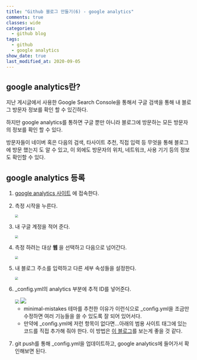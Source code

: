 ```yaml
---
title: "Github 블로그 만들기(6) - google analytics"
comments: true
classes: wide
categories:
  - github blog
tags:
  - github
  - google analytics
show_date: true
last_modified_at: 2020-09-05
---
```


## google analytics란?

지난 게시글에서 사용한 Google Search Console을 통해서 구글 검색을 통해 내 블로그 방문자 정보를 확인 할 수 있긴하다.

하지만 google analytics를 통하면 구글 뿐만 아니라 블로그에 방문하는 모든 방문자의 정보를 확인 할 수 있다.

방문자들이 네이버 혹은 다음의 검색, 타사이트 추천, 직접 입력 등 무엇을 통해 블로그에 방문 했는지 도 알 수 있고, 이 외에도 방문자의 위치, 네트워크, 사용 기기 등의 정보도 확인할 수 있다. 

## google analytics 등록

1. [google analytics 사이트](https://analytics.google.com/analytics/web/provision/?hl=ko&pli=1#/provision) 에 접속한다.

2. 측정 시작을 누른다.

   <img src='http://drive.google.com/uc?export=view&id=1b4SqfFUXQcvu17KhOaNhPwfBJSiEfcMO' style="zoom:50%;" />

3. 내 구글 계정을 적어 준다.

   <img src='http://drive.google.com/uc?export=view&id=1FQIwZpekE3-EbvidFAtEk5xVP5zme5SB' style="zoom:50%;" />

4. 측정 하려는 대상 __웹__ 을 선택하고 다음으로 넘어간다.

   <img src='http://drive.google.com/uc?export=view&id=1QRqaRMNZPpMFS5PV68LSp--vfsf6EYfp' style="zoom:50%;" />

5. 내 블로그 주소를 입력하고 다른 세부 속성들을 설정한다.

   <img src='http://drive.google.com/uc?export=view&id=1KLtrryOw7i0YGRCSO1feneRWSOUC7mD4' style="zoom:50%;" />

6. _config.yml의 analytics 부분에 추적 ID를 넣어준다.

   <img src='http://drive.google.com/uc?export=view&id=1F15cT1Nghpnv_kbQiGcI2AP2yeqgyLXB' style="zoom:67%;" />

   <img src='http://drive.google.com/uc?export=view&id=18ZsROKPH0qKfY9ZA6FH_vuexMtI9j3q-' />

   * minimal-mistakes 테마를 추천한 이유가 이런식으로 _config.yml을 조금만 수정하면 여러 기능들을 쓸 수 있도록 잘 되어 있어서다.
   * 만약에 _config.yml에 저런 항목이 없다면...아래의 범용 사이트 태그에 있는 코드를 직접 추가해 줘야 한다.  이 방법은 [이 블로그](https://jybaek.github.io/dev/2016/07/04/use-google-analytics/)를 보는게 좋을 것 같다.

7. git push를 통해 _config.yml을 업데이트하고, google analytics에 들어가서 확인해보면 된다.